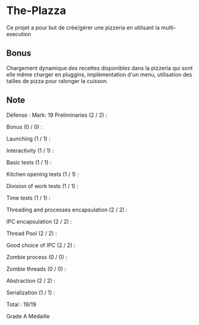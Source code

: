 # The-Plazza
Ce projet a pour but de crée/gérer une pizzeria en utilisant la multi-execution

## Bonus

Chargement dynamique des recettes disponibles dans la pizzeria qui sont elle même charger en pluggins, implémentation d'un menu, utilisation des tailles de pizza pour ralonger la cuisson.

## Note 

Défense : 
Mark: 19
Preliminaries (2 / 2) :

Bonus (0 / 0) :

Launching (1 / 1) :

Interactivity  (1 / 1) :

Basic tests (1 / 1) :

Kitchen opening tests (1 / 1) :

Division of work tests  (1 / 1) :

Time tests (1 / 1) :

Threading and processes encapsulation (2 / 2) :

IPC encapsulation (2 / 2) :

Thread Pool (2 / 2) :

Good choice of IPC (2 / 2) :

Zombie process (0 / 0) :

Zombie threads (0 / 0) :

Abstraction (2 / 2) :

Serialization (1 / 1) :


Total : 19/19

Grade A Médaille
